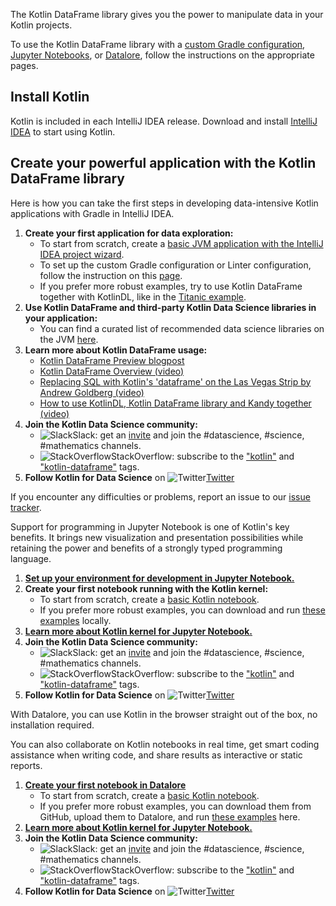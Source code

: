 [//]: # (title: Get started with Kotlin DataFrame)

The Kotlin DataFrame library gives you the power to manipulate data in your Kotlin projects. 

To use the Kotlin DataFrame library with a [custom Gradle configuration](gettingStartedGradle.md),
[Jupyter Notebooks](gettingStartedJupyterNotebook.md), or [Datalore](gettingStartedJupyterNotebook.md),
follow the instructions on the appropriate pages.

## Install Kotlin

Kotlin is included in each IntelliJ IDEA release.
Download and install [IntelliJ IDEA](https://www.jetbrains.com/idea/download/) to start using Kotlin.


## Create your powerful application with the Kotlin DataFrame library
<tabs>
<tab title="Gradle">
Here is how you can take the first steps in developing data-intensive Kotlin applications with Gradle in IntelliJ IDEA.

1. **Create your first application for data exploration:**
   * To start from scratch,
   create a [basic JVM application with the IntelliJ IDEA project wizard](gettingStartedGradle.md).
   * To set up the custom Gradle configuration or Linter configuration, follow the instruction on this [page](gettingStartedGradleAdvanced.md).
   * If you prefer more robust examples, try to use Kotlin DataFrame together with KotlinDL,
     like in the [Titanic example](https://github.com/Kotlin/dataframe/tree/master/examples/idea-examples/titanic).
2. **Use Kotlin DataFrame and third-party Kotlin Data Science libraries in your application:**
   * You can find a curated list of recommended data science libraries on the JVM [here](https://kotlinlang.org/docs/data-science-overview.html#java-libraries).
3. **Learn more about Kotlin DataFrame usage:**
   * [Kotlin DataFrame Preview blogpost](https://blog.jetbrains.com/kotlin/2022/06/kotlin-dataframe-library-preview/)
   * [Kotlin DataFrame Overview (video)](https://www.youtube.com/watch?v=qGou8F2asNw)
   * [Replacing SQL with Kotlin's 'dataframe' on the Las Vegas Strip by Andrew Goldberg (video)](https://www.youtube.com/watch?v=sDZWiu9nnuU)
   * [How to use KotlinDL, Kotlin DataFrame library and Kandy together (video)](https://www.youtube.com/watch?v=4IYBVdyP_8s)
4. **Join the Kotlin Data Science community:**
   * ![Slack](https://kotlinlang.org/docs/images/slack.svg)Slack:
     get an [invite](https://surveys.jetbrains.com/s3/kotlin-slack-sign-up?_ga=2.148899126.1808346675.1686912551-1605045648.1686912543&_gl=1*64xzk9*_ga*MTYwNTA0NTY0OC4xNjg2OTEyNTQz*_ga_9J976DJZ68*MTY4NjkxMjU0Mi4xLjEuMTY4NjkxNTE3OC41OC4wLjA.)
   and join the #datascience, #science, #mathematics channels.
   * ![StackOverflow](https://kotlinlang.org/docs/images/stackoverflow.svg)StackOverflow:
   subscribe to the ["kotlin"](https://stackoverflow.com/questions/tagged/kotlin)
   and ["kotlin-dataframe"](https://stackoverflow.com/questions/tagged/kotlin-dataframe) tags.
5. **Follow Kotlin for Data Science** on ![Twitter](https://kotlinlang.org/docs/images/twitter.svg)[Twitter](https://twitter.com/KotlinForData)

If you encounter any difficulties or problems,
report an issue to our [issue tracker](https://github.com/Kotlin/dataframe/issues).
</tab>

<tab title="Jupyter Notebook">
Support for programming in Jupyter Notebook is one of Kotlin's key benefits. 
It brings new visualization and presentation possibilities
while retaining the power and benefits of a strongly typed programming language.

1. **[Set up your environment for development in Jupyter Notebook.](https://jupyter.org/install)**
2. **Create your first notebook running with the Kotlin kernel:**
    * To start from scratch, create a [basic Kotlin notebook](gettingStartedJupyterNotebook.md).
    * If you prefer more robust examples, you can download and run [these examples](https://github.com/Kotlin/dataframe/tree/master/examples/notebooks) locally.
3. **[Learn more about Kotlin kernel for Jupyter Notebook.](https://github.com/Kotlin/kotlin-jupyter)**
4. **Join the Kotlin Data Science community:**
    * ![Slack](https://kotlinlang.org/docs/images/slack.svg)Slack:
      get an [invite](https://surveys.jetbrains.com/s3/kotlin-slack-sign-up?_ga=2.148899126.1808346675.1686912551-1605045648.1686912543&_gl=1*64xzk9*_ga*MTYwNTA0NTY0OC4xNjg2OTEyNTQz*_ga_9J976DJZ68*MTY4NjkxMjU0Mi4xLjEuMTY4NjkxNTE3OC41OC4wLjA.)
      and join the #datascience, #science, #mathematics channels.
    * ![StackOverflow](https://kotlinlang.org/docs/images/stackoverflow.svg)StackOverflow:
      subscribe to the ["kotlin"](https://stackoverflow.com/questions/tagged/kotlin)
      and ["kotlin-dataframe"](https://stackoverflow.com/questions/tagged/kotlin-dataframe) tags.
5. **Follow Kotlin for Data Science** on ![Twitter](https://kotlinlang.org/docs/images/twitter.svg)[Twitter](https://twitter.com/KotlinForData)
</tab>

<tab title="Datalore">
With Datalore, you can use Kotlin in the browser straight out of the box, no installation required. 

You can also collaborate on Kotlin notebooks in real time,
get smart coding assistance when writing code, and share results as interactive or static reports.

1. **[Create your first notebook in Datalore](https://www.jetbrains.com/datalore/features/notebooks/)**
    * To start from scratch, create a [basic Kotlin notebook](gettingStartedDatalore.md).
    * If you prefer more robust examples, you can download them from GitHub, upload them to Datalore,
      and run [these examples](https://github.com/Kotlin/dataframe/tree/master/examples/notebooks) here.
2. **[Learn more about Kotlin kernel for Jupyter Notebook.](https://github.com/Kotlin/kotlin-jupyter)**
3. **Join the Kotlin Data Science community:**
    * ![Slack](https://kotlinlang.org/docs/images/slack.svg)Slack:
      get an [invite](https://surveys.jetbrains.com/s3/kotlin-slack-sign-up?_ga=2.148899126.1808346675.1686912551-1605045648.1686912543&_gl=1*64xzk9*_ga*MTYwNTA0NTY0OC4xNjg2OTEyNTQz*_ga_9J976DJZ68*MTY4NjkxMjU0Mi4xLjEuMTY4NjkxNTE3OC41OC4wLjA.)
      and join the #datascience, #science, #mathematics channels.
    * ![StackOverflow](https://kotlinlang.org/docs/images/stackoverflow.svg)StackOverflow:
      subscribe to the ["kotlin"](https://stackoverflow.com/questions/tagged/kotlin)
      and ["kotlin-dataframe"](https://stackoverflow.com/questions/tagged/kotlin-dataframe) tags.
4. **Follow Kotlin for Data Science** on ![Twitter](https://kotlinlang.org/docs/images/twitter.svg)[Twitter](https://twitter.com/KotlinForData)

</tab>
</tabs>
